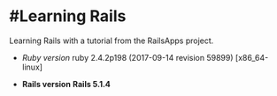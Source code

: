 #Learning Rails
==
Learning Rails with a tutorial from the RailsApps project.

* *Ruby version*
  ruby 2.4.2p198 (2017-09-14 revision 59899) [x86_64-linux]

* **Rails version**
  __Rails 5.1.4__
